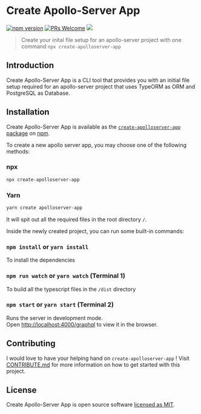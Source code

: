 # Create Apollo-Server App

<p>
  <a href="https://www.npmjs.com/package/create-apolloserver-app"><img src="https://img.shields.io/npm/v/create-apolloserver-app.svg?style=flat" alt="npm version"></a>
  <a href="CONTRIBUTING.md#pull-requests"><img src="https://img.shields.io/badge/PRs-welcome-brightgreen.svg" alt="PRs Welcome"></a>
  <a href="#license"><img src="https://img.shields.io/github/license/sourcerer-io/hall-of-fame.svg?colorB=ff0000"></a>
</p>

> Create your inital file setup for an apollo-server project with one command `npx create-apolloserver-app`

## Introduction

Create Apollo-Server App is a CLI tool that provides you with an initial file setup required for an apollo-server project that uses TypeORM as ORM and PostgreSQL as Database.

## Installation

Create Apollo-Server App is available as the [`create-apolloserver-app` package](https://www.npmjs.com/package/create-apolloserver-app) on [npm](https://www.npmjs.com).

To create a new apollo server app, you may choose one of the following methods:

### npx

```sh
npx create-apolloserver-app
```

### Yarn

```sh
yarn create apolloserver-app
```

It will spit out all the required files in the root directory `/`.

Inside the newly created project, you can run some built-in commands:

### `npm install` or `yarn install`

To install the dependencies

### `npm run watch` or `yarn watch` (Terminal 1)

To build all the typescript files in the `/dist` directory

### `npm start` or `yarn start` (Terminal 2)

Runs the server in development mode.<br>
Open [http://localhost:4000/graphql](http://localhost:4000/graphql) to view it in the browser.

## Contributing

I would love to have your helping hand on `create-apolloserver-app` ! Visit [CONTRIBUTE.md](CONTRIBUTE.md) for more information on how to get started with this project.

## License

Create Apollo-Server App is open source software [licensed as MIT](https://github.com/Itsaadarsh/create-apolloserver-app/blob/main/LICENSE).
